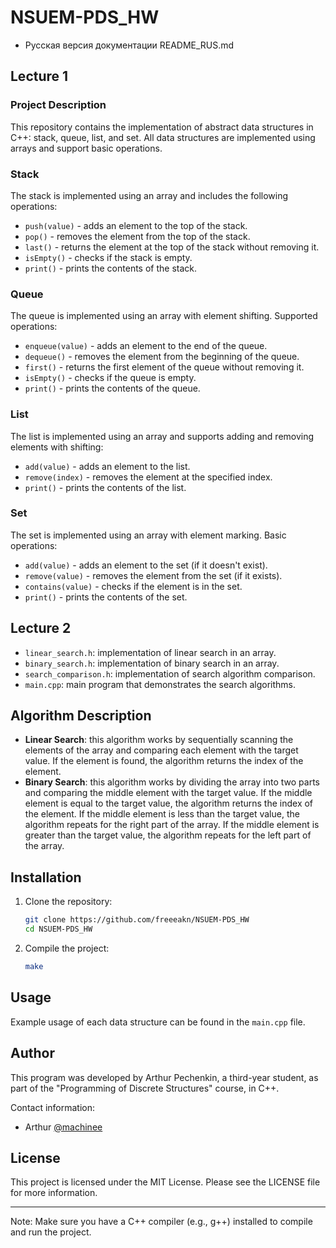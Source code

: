 # NSUEM-PDS_HW

* Русская версия документации README_RUS.md

## Lecture 1

### Project Description

This repository contains the implementation of abstract data structures in C++: stack, queue, list, and set. All data structures are implemented using arrays and support basic operations.

### Stack

The stack is implemented using an array and includes the following operations:

* `push(value)` - adds an element to the top of the stack.
* `pop()` - removes the element from the top of the stack.
* `last()` - returns the element at the top of the stack without removing it.
* `isEmpty()` - checks if the stack is empty.
* `print()` - prints the contents of the stack.

### Queue

The queue is implemented using an array with element shifting. Supported operations:

* `enqueue(value)` - adds an element to the end of the queue.
* `dequeue()` - removes the element from the beginning of the queue.
* `first()` - returns the first element of the queue without removing it.
* `isEmpty()` - checks if the queue is empty.
* `print()` - prints the contents of the queue.

### List

The list is implemented using an array and supports adding and removing elements with shifting:

* `add(value)` - adds an element to the list.
* `remove(index)` - removes the element at the specified index.
* `print()` - prints the contents of the list.

### Set

The set is implemented using an array with element marking. Basic operations:

* `add(value)` - adds an element to the set (if it doesn't exist).
* `remove(value)` - removes the element from the set (if it exists).
* `contains(value)` - checks if the element is in the set.
* `print()` - prints the contents of the set.

## Lecture 2

* `linear_search.h`: implementation of linear search in an array.
* `binary_search.h`: implementation of binary search in an array.
* `search_comparison.h`: implementation of search algorithm comparison.
* `main.cpp`: main program that demonstrates the search algorithms.

## Algorithm Description

* **Linear Search**: this algorithm works by sequentially scanning the elements of the array and comparing each element with the target value. If the element is found, the algorithm returns the index of the element.
* **Binary Search**: this algorithm works by dividing the array into two parts and comparing the middle element with the target value. If the middle element is equal to the target value, the algorithm returns the index of the element. If the middle element is less than the target value, the algorithm repeats for the right part of the array. If the middle element is greater than the target value, the algorithm repeats for the left part of the array.

## Installation

1. Clone the repository:

   ```bash
   git clone https://github.com/freeeakn/NSUEM-PDS_HW
   cd NSUEM-PDS_HW
   ```

2. Compile the project:

      ```bash
      make
      ```

## Usage

Example usage of each data structure can be found in the `main.cpp` file.

## Author

This program was developed by Arthur Pechenkin, a third-year student, as part of the "Programming of Discrete Structures" course, in C++.

Contact information:

* Arthur [@machinee](https://github.com/freeeakn)

## License

This project is licensed under the MIT License. Please see the LICENSE file for more information.

---

Note: Make sure you have a C++ compiler (e.g., g++) installed to compile and run the project.

